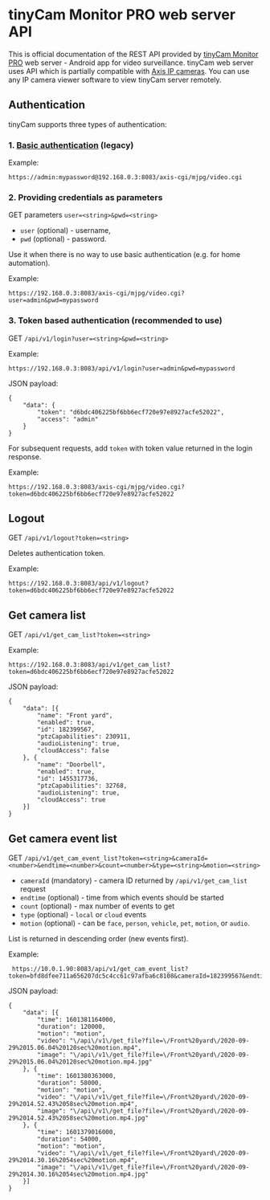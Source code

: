 # tinyCam Monitor PRO web server API
This is official documentation of the REST API provided by <a href="https://tinycammonitor.com/">tinyCam Monitor PRO</a> web server - Android app for video surveillance.
tinyCam web server uses API which is partially compatible with <a href="https://www.axis.com/files/manuals/HTTP_API_VAPIX_2.pdf">Axis IP cameras</a>. You can use any IP camera viewer software to view tinyCam server remotely.

## Authentication
tinyCam supports three types of authentication:
### 1. <a href="https://en.wikipedia.org/wiki/Basic_access_authentication">Basic authentication</a> (legacy)

Example:
```
https://admin:mypassword@192.168.0.3:8083/axis-cgi/mjpg/video.cgi
```


### 2. Providing credentials as parameters

GET parameters `user=<string>&pwd=<string>`

* `user` (optional) - username,
* `pwd` (optional) - password.

Use it when there is no way to use basic authentication (e.g. for home automation).

Example:
```
https://192.168.0.3:8083/axis-cgi/mjpg/video.cgi?user=admin&pwd=mypassword
```


### 3. <b>Token based authentication</b> (recommended to use)

GET `/api/v1/login?user=<string>&pwd=<string>`

Example:
```
https://192.168.0.3:8083/api/v1/login?user=admin&pwd=mypassword
```

JSON payload:
```
{
	"data": {
		"token": "d6bdc406225bf6bb6ecf720e97e8927acfe52022",
		"access": "admin"
	}
}
```

For subsequent requests, add `token` with token value returned in the login response.

Example:
```
https://192.168.0.3:8083/axis-cgi/mjpg/video.cgi?token=d6bdc406225bf6bb6ecf720e97e8927acfe52022
```

## Logout

GET `/api/v1/logout?token=<string>`

Deletes authentication token.

Example:
```
https://192.168.0.3:8083/api/v1/logout?token=d6bdc406225bf6bb6ecf720e97e8927acfe52022
```

## Get camera list

GET `/api/v1/get_cam_list?token=<string>`

Example:
```
https://192.168.0.3:8083/api/v1/get_cam_list?token=d6bdc406225bf6bb6ecf720e97e8927acfe52022
```

JSON payload:
```
{
	"data": [{
		"name": "Front yard",
		"enabled": true,
		"id": 182399567,
		"ptzCapabilities": 230911,
		"audioListening": true,
		"cloudAccess": false
	}, {
		"name": "Doorbell",
		"enabled": true,
		"id": 1455317736,
		"ptzCapabilities": 32768,
		"audioListening": true,
		"cloudAccess": true
	}]
}
```


## Get camera event list

GET `/api/v1/get_cam_event_list?token=<string>&cameraId=<number>&endtime=<number>&count=<number>&type=<string>&motion=<string>`
* `cameraId` (mandatory) - camera ID returned by `/api/v1/get_cam_list` request
* `endtime` (optional) - time from which events should be started
* `count` (optional) - max number of events to get
* `type` (optional) - `local` or `cloud` events
* `motion` (optional) - can be `face`, `person`, `vehicle`, `pet`, `motion`, or `audio`.

List is returned in descending order (new events first).

Example:
```
 https://10.0.1.90:8083/api/v1/get_cam_event_list?token=bfd8dfee711a656207dc5c4cc61c97afba6c8108&cameraId=182399567&endtime=-1&count=15&type=local&motion=
```

JSON payload:
```
{
	"data": [{
		"time": 1601381164000,
		"duration": 120000,
		"motion": "motion",
		"video": "\/api\/v1\/get_file?file=\/Front%20yard\/2020-09-29%2015.06.04%20120sec%20motion.mp4",
		"image": "\/api\/v1\/get_file?file=\/Front%20yard\/2020-09-29%2015.06.04%20120sec%20motion.mp4.jpg"
	}, {
		"time": 1601380363000,
		"duration": 58000,
		"motion": "motion",
		"video": "\/api\/v1\/get_file?file=\/Front%20yard\/2020-09-29%2014.52.43%2058sec%20motion.mp4",
		"image": "\/api\/v1\/get_file?file=\/Front%20yard\/2020-09-29%2014.52.43%2058sec%20motion.mp4.jpg"
	}, {
		"time": 1601379016000,
		"duration": 54000,
		"motion": "motion",
		"video": "\/api\/v1\/get_file?file=\/Front%20yard\/2020-09-29%2014.30.16%2054sec%20motion.mp4",
		"image": "\/api\/v1\/get_file?file=\/Front%20yard\/2020-09-29%2014.30.16%2054sec%20motion.mp4.jpg"
	}]
}
```

